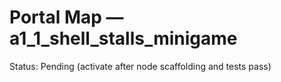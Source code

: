 # Portal Map — a1_1_shell_stalls_minigame

Status: Pending (activate after node scaffolding and tests pass)

